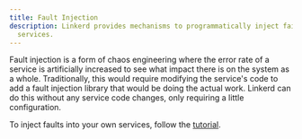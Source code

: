 ```yaml
---
title: Fault Injection
description: Linkerd provides mechanisms to programmatically inject failures into
  services.
---
```


Fault injection is a form of chaos engineering where the error rate of a service
is artificially increased to see what impact there is on the system as a whole.
Traditionally, this would require modifying the service's code to add a fault
injection library that would be doing the actual work. Linkerd can do this
without any service code changes, only requiring a little configuration.

To inject faults into your own services, follow the [tutorial](../tasks/fault-injection/).
